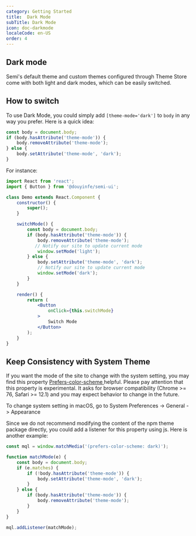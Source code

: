 ```yaml
---
category: Getting Started
title:  Dark Mode
subTitle: Dark Mode
icon: doc-darkmode
localeCode: en-US
order: 4
---
```


## Dark mode

Semi's default theme and custom themes configured through Theme Store come with both light and dark modes, which can be easily switched. 

## How to switch
To use Dark Mode, you could simply add `[theme-mode='dark']` to `body` in any way you prefer. Here is a quick idea:
```jsx
const body = document.body;
if (body.hasAttribute('theme-mode')) {
    body.removeAttribute('theme-mode');
} else {
    body.setAttribute('theme-mode', 'dark');
}
```

For instance:
```jsx live=true
import React from 'react';
import { Button } from '@douyinfe/semi-ui';

class Demo extends React.Component {
    constructor() {
        super();
    }

    switchMode() {
        const body = document.body;
        if (body.hasAttribute('theme-mode')) {
            body.removeAttribute('theme-mode');
           // Notify our site to update current mode
            window.setMode('light');
        } else {
            body.setAttribute('theme-mode', 'dark');
            // Notify our site to update current mode
            window.setMode('dark');
        }
    }

    render() {
        return (
            <Button
                onClick={this.switchMode}
            >
                Switch Mode
            </Button>
        );
    }
}
```

## Keep Consistency with System Theme

If you want the mode of the site to change with the system setting, you may find this property  [Prefers-color-scheme
](https://developer.mozilla.org/en-US/docs/Web/CSS/@media/prefers-color-scheme) helpful. Please pay attention that this property is experimental. It asks for browser compatibility (Chrome >= 76, Safari >= 12.1) and you may expect behavior to change in the future.

To change system setting in macOS, go to System Preferences -> General -> Appearance

Since we do not recommend modifying the content of the npm theme package directly, you could add a listener for this property using js. Here is another example:
```jsx
const mql = window.matchMedia('(prefers-color-scheme: dark)');

function matchMode(e) {
    const body = document.body;
    if (e.matches) {
        if (!body.hasAttribute('theme-mode')) {
            body.setAttribute('theme-mode', 'dark');
        }
    } else {
        if (body.hasAttribute('theme-mode')) {
            body.removeAttribute('theme-mode');
        }
    }
}

mql.addListener(matchMode);
```
